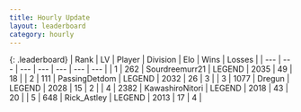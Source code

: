 ```yaml
---
title: Hourly Update
layout: leaderboard
category: hourly
---
```


{: .leaderboard}
| Rank | LV | Player | Division | Elo | Wins | Losses |
| --- | --- | --- | --- | --- | --- | --- |
| <span data-change="2">1</span> | 262 | <span title="ID: 633686">Sourdreemurr21</span> | LEGEND | <span data-change="16">2035</span> | <span data-change="2">49</span> | <span data-change="0">18</span> |
| <span data-change="-1">2</span> | 111 | <span title="ID: 454837">PassingDetdom</span> | LEGEND | <span data-change="0">2032</span> | <span data-change="0">26</span> | <span data-change="0">3</span> |
| <span data-change="-1">3</span> | 1077 | <span title="ID: 337810">Dregun</span> | LEGEND | <span data-change="0">2028</span> | <span data-change="0">15</span> | <span data-change="0">2</span> |
| <span data-change="0">4</span> | 2382 | <span title="ID: 164871">KawashiroNitori</span> | LEGEND | <span data-change="0">2018</span> | <span data-change="0">43</span> | <span data-change="0">20</span> |
| <span data-change="0">5</span> | 648 | <span title="ID: 466583">Rick_Astley</span> | LEGEND | <span data-change="0">2013</span> | <span data-change="0">17</span> | <span data-change="0">4</span> |